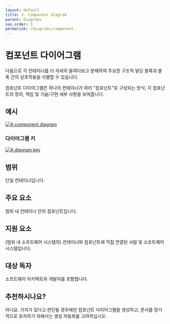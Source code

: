 ```yaml
---
layout: default
title: 3. Component diagram
parent: Diagrams
nav_order: 3
permalink: /diagrams/component
---
```


# 컴포넌트 다이어그램

다음으로 각 컨테이너를 더 자세히 들여다보고 분해하여 주요한 구조적 빌딩 블록과 블록 간의 상호작용을 식별할 수 있습니다.

컴포넌트 다이어그램은 하나의 컨테이너가 여러 "컴포넌트"로 구성되는 방식, 각 컴포넌트의 정의, 책임 및 기술/구현 세부 사항을 보여줍니다.

## 예시

[![A component diagram](https://static.structurizr.com/workspace/36141/diagrams/Components.png)](https://static.structurizr.com/workspace/36141/diagrams/Components.png)

### 다이어그램 키

[![A diagram key](https://static.structurizr.com/workspace/36141/diagrams/Components-key.png)](https://static.structurizr.com/workspace/36141/diagrams/Components-key.png)

## 범위

단일 컨테이너입니다.

## 주요 요소

범위 내 컨테이너 안의 컴포넌트입니다.

## 지원 요소

(범위 내 소프트웨어 시스템의) 컨테이너와 컴포넌트에 직접 연결된 사람 및 소프트웨어 시스템입니다.

## 대상 독자

소프트웨어 아키텍트와 개발자를 포함합니다.

## 추천하시나요?

아니요. 가치가 있다고 판단될 경우에만 컴포넌트 다이어그램을 생성하고, 문서를 장기적으로 유지하기 위해서는 생성 자동화를 고려하십시오.

<script type="application/javascript" src="https://code.jquery.com/jquery-3.7.1.slim.min.js"></script>
<script type="application/javascript" src="/assets/c4model.js"></script>
